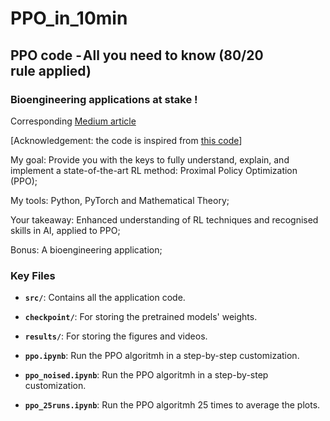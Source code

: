 # PPO_in_10min

## PPO code - All you need to know (80/20 rule applied)

### Bioengineering applications at stake !

Corresponding [Medium article](https://medium.com/@juliengado.2001/ppo-theory-code-in-10-minutes-all-you-need-to-know-80-20-rule-applied-e5d1878815e7)

[Acknowledgement: the code is inspired from [this code](https://github.com/labmlai/annotated_deep_learning_paper_implementations/tree/master/labml_nn/rl/ppo)]

My goal: Provide you with the keys to fully understand, explain, and implement a state-of-the-art RL method: Proximal Policy Optimization (PPO);

My tools: Python, PyTorch and Mathematical Theory;

Your takeaway: Enhanced understanding of RL techniques and recognised skills in AI, applied to PPO;

Bonus: A bioengineering application;

### Key Files

- **`src/`**: Contains all the application code.
- **`checkpoint/`**: For storing the pretrained models' weights.
- **`results/`**: For storing the figures and videos.

- **`ppo.ipynb`**: Run the PPO algoritmh in a step-by-step customization.
- **`ppo_noised.ipynb`**: Run the PPO algoritmh in a step-by-step customization.
- **`ppo_25runs.ipynb`**: Run the PPO algoritmh 25 times to average the plots.

